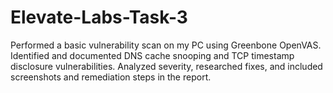 # Elevate-Labs-Task-3
Performed a basic vulnerability scan on my PC using Greenbone OpenVAS. Identified and documented DNS cache snooping and TCP timestamp disclosure vulnerabilities. Analyzed severity, researched fixes, and included screenshots and remediation steps in the report.
